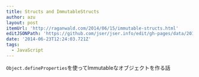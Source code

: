 ```yaml
---
title: Structs and ImmutableStructs
author: azu
layout: post
itemUrl: 'http://raganwald.com/2014/06/15/immutable-structs.html'
editJSONPath: 'https://github.com/jser/jser.info/edit/gh-pages/data/2014/06/index.json'
date: '2014-06-23T12:24:03.721Z'
tags:
  - JavaScript
---
```

`Object.defineProperties`を使ってImmutableなオブジェクトを作る話
